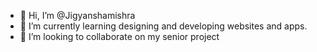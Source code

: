 - 👋 Hi, I’m @Jigyanshamishra
- 🌱 I’m currently learning designing and developing websites and apps.
- 💞️ I’m looking to collaborate on my senior project

